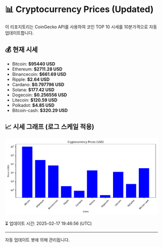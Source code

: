 
# 📊 Cryptocurrency Prices (Updated)

이 리포지토리는 CoinGecko API를 사용하여 코인 TOP 10 시세를 10분가격으로 자동 업데이트합니다.

## 💰 현재 시세
- Bitcoin: **$95440 USD**
- Ethereum: **$2711.28 USD**
- Binancecoin: **$661.69 USD**
- Ripple: **$2.64 USD**
- Cardano: **$0.797796 USD**
- Solana: **$177.42 USD**
- Dogecoin: **$0.256556 USD**
- Litecoin: **$120.59 USD**
- Polkadot: **$4.85 USD**
- Bitcoin-cash: **$320.29 USD**

## 📈 시세 그래프 (로그 스케일 적용)
![Crypto Prices](crypto_prices.png)

⏳ 업데이트 시간: 2025-02-17 19:46:56 (UTC)

---
자동 업데이트 봇에 의해 관리됩니다.
